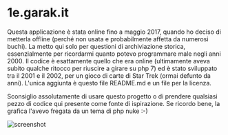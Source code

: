1e.garak.it
===========

Questa applicazione è stata online fino a maggio 2017, quando ho deciso di metterla
offline (perché non usata e probabilmente affetta da numerosi buchi). La metto qui
solo per questioni di archiviazione storica, essenzialmente per ricordarmi
quanto potevo programmare male negli anni 2000. Il codice è esattamente quello che
era online (ultimamente aveva subito qualche ritocco per riuscire a girare su php 7)
ed è stato sviluppato tra il 2001 e il 2002, per un gioco di carte di Star Trek
(ormai defunto da anni).
L'unica aggiunta è questo file README.md e un file per la licenza.

Sconsiglio assolutamente di usare questo progetto o di prendere qualsiasi pezzo
di codice qui presente come fonte di ispirazione.
Se ricordo bene, la grafica l'avevo fregata da un tema di php nuke :-)

![screenshot](https://cloud.githubusercontent.com/assets/179866/26246929/d7a10afc-3c9b-11e7-8c69-0d11a44f572c.png)
